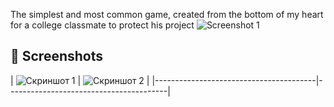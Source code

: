The simplest and most common game, created from the bottom of my heart for a college classmate to protect his project
![Screenshot 1](<img width="795" alt="image" src="https://github.com/user-attachments/assets/0d899bdc-a782-4419-96f5-47beae5c5949" />
) 
## 📸 Screenshots
| ![Скриншот 1](<img width="795" alt="image" src="https://github.com/user-attachments/assets/0d899bdc-a782-4419-96f5-47beae5c5949" />) | ![Скриншот 2](<img width="790" alt="image" src="https://github.com/user-attachments/assets/b495f361-4df9-4973-9c4e-4ea9b70bf7bb" />
) |
|----------------------------------------|----------------------------------------|
